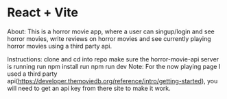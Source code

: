# React + Vite

About:
This is a horror movie app, where a user can singup/login and see horror movies, write reviews on horror movies and see currently playing horror movies using a third party api.

Instructions:
clone and cd into repo
make sure the horror-movie-api server is running
run npm install
run npm run dev
Note: For the now playing page I used a third party api(https://developer.themoviedb.org/reference/intro/getting-started), you will need to get an api key from there site to make it work.
